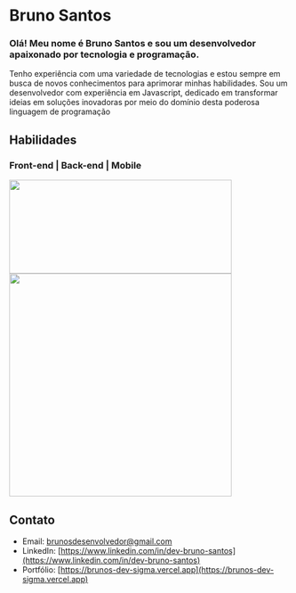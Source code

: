 # Bruno Santos


### Olá! Meu nome é Bruno Santos e sou um desenvolvedor apaixonado por tecnologia e programação.  
Tenho experiência com uma variedade de tecnologias e estou sempre em busca de novos conhecimentos para aprimorar minhas habilidades. 
Sou um desenvolvedor com experiência em Javascript, dedicado em transformar ideias em soluções inovadoras por meio do domínio desta poderosa linguagem de programação

## Habilidades

### Front-end | Back-end | Mobile

<div>
  <img src="https://github-readme-stats.vercel.app/api/top-langs/?username=dev-brunosantos&hide_progress=true&theme=dark" width="400" height="168" />
  <img src="https://github-readme-stats.vercel.app/api?username=dev-brunosantos&show_icons=true&theme=dark" width="400" />
</div>


## Contato
- Email: [brunosdesenvolvedor@gmail.com](mailto:brunosdesenvolvedor@gmail.com)
- LinkedIn: [https://www.linkedin.com/in/dev-bruno-santos](https://www.linkedin.com/in/dev-bruno-santos)
- Portfólio: [https://brunos-dev-sigma.vercel.app](https://brunos-dev-sigma.vercel.app)



